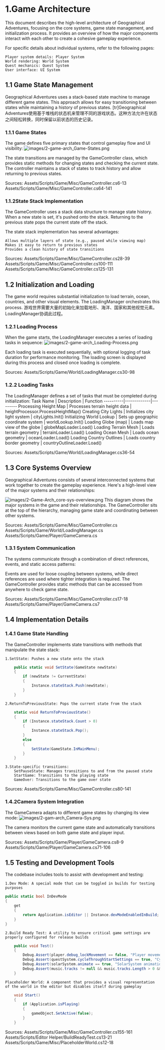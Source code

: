 # 1.Game Architecture

This document describes the high-level architecture of Geographical Adventures, focusing on the core systems, game state management, and initialization process. It provides an overview of how the major components interact with each other to create a cohesive gameplay experience.

For specific details about individual systems, refer to the following pages:

    Player system details: Player System
    World rendering: World System
    Quest mechanics: Quest System
    User interface: UI System

## 1.1 Game State Management
Geographical Adventures uses a stack-based state machine to manage different game states. This approach allows for easy transitioning between states while maintaining a history of previous states.
[tr]Geographical Adventures使用基于堆栈的状态机来管理不同的游戏状态。这种方法允许在状态之间轻松转换，同时保留以前状态的历史记录。

### 1.1.1 Game States
The game defines five primary states that control gameplay flow and UI visibility:
![images/2-game-arch_Game-States.png](images/2-game-arch_Game-States.png)

The state transitions are managed by the GameController class, which provides static methods for changing states and checking the current state. The controller maintains a stack of states to track history and allow returning to previous states.

Sources:
Assets/Scripts/Game/Misc/GameController.cs6-13
Assets/Scripts/Game/Misc/GameController.cs64-141

### 1.1.2State Stack Implementation

The GameController uses a stack data structure to manage state history. When a new state is set, it's pushed onto the stack. Returning to the previous state pops the current state off the stack.

The state stack implementation has several advantages:

    Allows multiple layers of state (e.g., paused while viewing map)
    Makes it easy to return to previous states
    Provides a clean history of state transitions

Sources:
Assets/Scripts/Game/Misc/GameController.cs28-39
Assets/Scripts/Game/Misc/GameController.cs100-111
Assets/Scripts/Game/Misc/GameController.cs125-131

## 1.2 Initialization and Loading

The game world requires substantial initialization to load terrain, ocean, countries, and other visual elements. The LoadingManager orchestrates this process.
游戏世界需要大量的初始化来加载地形、海洋、国家和其他视觉元素。LoadingManager协调此过程。

### 1.2.1 Loading Process
When the game starts, the LoadingManager executes a series of loading tasks in sequence:
 ![images/2-game-arch_Loading-Process.png](images/2-game-arch_Loading-Process.png)

Each loading task is executed sequentially, with optional logging of task duration for performance monitoring. The loading screen is displayed during this process and closed once loading is complete.

Sources:
Assets/Scripts/Game/World/LoadingManager.cs30-98 

### 1.2.2 Loading Tasks

The LoadingManager defines a set of tasks that must be completed during initialization:
Task Name | Description | Function
----------|-------------|---------
Processing Height Map   | Processes terrain height data | heightProcessor.ProcessHeightMap()
Creating City Lights    | Initializes city light system | cityLights.Init()
Initializing World Lookup | Sets up geographic coordinate system | worldLookup.Init()
Loading Globe (map)       | Loads map view of the globe | globeMapLoader.Load()
Loading Terrain Mesh      | Loads terrain geometry      | terrainLoader.Load()
Loading Ocean Mesh        | Loads ocean geometry        | oceanLoader.Load()
Loading Country Outlines  | Loads country border geometry | countryOutlineLoader.Load()

Sources:
Assets/Scripts/Game/World/LoadingManager.cs36-54

## 1.3 Core Systems Overview
Geographical Adventures consists of several interconnected systems that work together to create the gameplay experience. Here's a high-level view of the major systems and their relationships:

 ![images/2-Game-Arch_core-sys-overview.png](images/2-Game-Arch_core-sys-overview.png)
This diagram shows the major systems in the game and their relationships. The GameController sits at the top of the hierarchy, managing game state and coordinating between other systems.

Sources:
Assets/Scripts/Game/Misc/GameController.cs
Assets/Scripts/Game/World/LoadingManager.cs
Assets/Scripts/Game/Player/GameCamera.cs

### 1.3.1 System Communication

The systems communicate through a combination of direct references, events, and static access patterns:

Events are used for loose coupling between systems, while direct references are used where tighter integration is required. The GameController provides static methods that can be accessed from anywhere to check game state.

Sources:
Assets/Scripts/Game/Misc/GameController.cs17-18
Assets/Scripts/Game/Player/GameCamera.cs7

## 1.4 Implementation Details

### 1.4.1 Game State Handling

The GameController implements state transitions with methods that manipulate the state stack:

    1.SetState: Pushes a new state onto the stack
```c#
    public static void SetState(GameState newState)
    {
        if (newState != CurrentState)
        {
            Instance.stateStack.Push(newState);
        }
    }
```
    2.ReturnToPreviousState: Pops the current state from the stack
```c#
    static void ReturnToPreviousState()
    {
        if (Instance.stateStack.Count > 0)
        {
            Instance.stateStack.Pop();
        }
        else
        {
            SetState(GameState.InMainMenu);
        }
    }
```
    3.State-specific transitions:
        SetPauseState: Manages transitions to and from the paused state
        StartGame: Transitions to the playing state
        GameOver: Transitions to the game over state

Sources:
Assets/Scripts/Game/Misc/GameController.cs80-141

### 1.4.2Camera System Integration
The GameCamera adapts to different game states by changing its view mode:
![ images/2-gam-arch_Camera-Sys.png](images/2-gam-arch_Camera-Sys.png)

The camera monitors the current game state and automatically transitions between views based on both game state and player input.

Sources:
Assets/Scripts/Game/Player/GameCamera.cs8-9
Assets/Scripts/Game/Player/GameCamera.cs71-106

## 1.5 Testing and Development Tools

The codebase includes tools to assist with development and testing:

    1.Dev Mode: A special mode that can be toggled in builds for testing purposes
```c#
public static bool InDevMode
{
    get
    {
        return Application.isEditor || Instance.devModeEnabledInBuild;
    }
}
``` 
    2.Build Ready Test: A utility to ensure critical game settings are properly configured for release builds
```c#
    public void Test()
    {
        Debug.Assert(player.debug_lockMovement == false, "Player movement locked");
        Debug.Assert(questSystem.cycleThroughStartSettings == true, "Cycle start positions disabled");
        Debug.Assert(solarSystem.animate == true, "SolarSystem animation disabled");
        Debug.Assert(music.tracks != null && music.tracks.Length > 0 && music.tracks[0] != null, "Music Missing");
    }
```
    Placeholder World: A component that provides a visual representation of the world in the editor but disables itself during gameplay
```c#
    void Start()
    {
        if (Application.isPlaying)
        {
            gameObject.SetActive(false);
        }
    }
```
Sources:
Assets/Scripts/Game/Misc/GameController.cs155-161
Assets/Scripts/Editor Helper/BuildReadyTest.cs13-21
Assets/Scripts/Game/Misc/PlaceholderWorld.cs12-18
